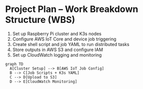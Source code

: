 # Project Plan – Work Breakdown Structure (WBS)

1. Set up Raspberry Pi cluster and K3s nodes
2. Configure AWS IoT Core and device job triggering
3. Create shell script and job YAML to run distributed tasks
4. Store outputs in AWS S3 and configure IAM
5. Set up CloudWatch logging and monitoring

```mermaid
graph TD
  A[Cluster Setup] --> B[AWS IoT Job Config]
  B --> C[Job Scripts + K3s YAML]
  C --> D[Upload to S3]
  D --> E[CloudWatch Monitoring]
